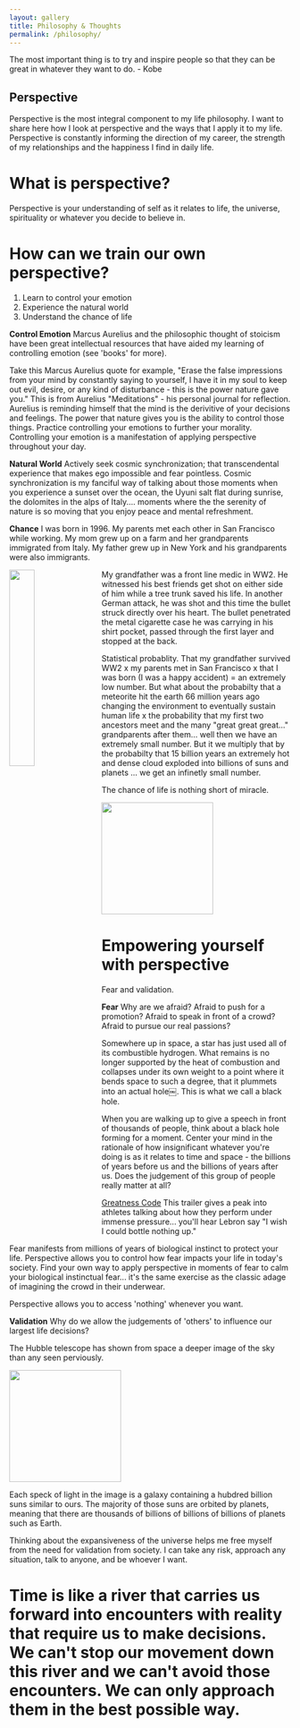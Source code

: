 ```yaml
---
layout: gallery
title: Philosophy & Thoughts
permalink: /philosophy/
---
```


The most important thing is to try and inspire people so that they can be great in whatever they want to do. - Kobe 

## Perspective

Perspective is the most integral component to my life philosophy. I want to share here how I look at perspective and the ways that I apply it to my life. Perspective is constantly informing the direction of my career, the strength of my relationships and the happiness I find in daily life.

# What is perspective?

Perspective is your understanding of self as it relates to life, the universe, spirituality or whatever you decide to believe in.

# How can we train our own perspective?

1. Learn to control your emotion
2. Experience the natural world
3. Understand the chance of life

**Control Emotion**
Marcus Aurelius and the philosophic thought of stoicism have been great intellectual resources that have aided my learning of controlling emotion (see 'books' for more).

Take this Marcus Aurelius quote for example, "Erase the false impressions from your mind by constantly saying to yourself, I have it in my soul to keep out evil, desire, or any kind of disturbance - this is the power nature gave you." This is from Aurelius "Meditations" - his personal journal for reflection. Aurelius is reminding himself that the mind is the derivitive of your decisions and feelings. The power that nature gives you is the ability to control those things. Practice controlling your emotions to further your morality. Controlling your emotion is a manifestation of applying perspective throughout your day.

**Natural World**
Actively seek cosmic synchronization; that transcendental experience that makes ego impossible and fear pointless. Cosmic synchronization is my fanciful way of talking about those moments when you experience a sunset over the ocean, the Uyuni salt flat during sunrise, the dolomites in the alps of Italy.... moments where the the serenity of nature is so moving that you enjoy peace and mental refreshment. 

**Chance**
I was born in 1996. My parents met each other in San Francisco while working. My mom grew up on a farm and her grandparents immigrated from Italy. My father grew up in New York and his grandparents were also immigrants.

<img style="float: left; margin: 0px 14px 14px 0px;" src="{{site.imgurl}}/grandpa.JPG" width="30%" />
My grandfather was a front line medic in WW2. He witnessed his best friends get shot on either side of him while a tree trunk saved his life. In another German attack, he was shot and this time the bullet struck directly over his heart. The bullet penetrated the metal cigarette case he was carrying in his shirt pocket, passed through the first layer and stopped at the back.

Statistical probablity. That my grandfather survived WW2 x my parents met in San Francisco x that I was born (I was a happy accident) = an extremely low number. But what about the probabilty that a meteorite hit the earth 66 million years ago changing the environment to eventually sustain human life x the probability that my first two ancestors meet and the many "great great great..." grandparents after them... well then we have an extremely small number. But it we multiply that by the probabilty that 15 billion years an extremely hot and dense cloud exploded into billions of suns and planets ... we get an infinetly small number.

The chance of life is nothing short of miracle.

<img src="{{site.imgurl}}/snoopy.png" height="200" />

# Empowering yourself with perspective

Fear and validation.  

**Fear**
Why are we afraid? Afraid to push for a promotion? Afraid to speak in front of a crowd? Afraid to pursue our real passions? 

Somewhere up in space, a star has just used all of its combustible hydrogen. What remains is no longer supported by the heat of combustion and collapses under its own weight to a point where it bends space to such a degree, that it plummets into an actual hole￼. This is what we call a black hole.

When you are walking up to give a speech in front of thousands of people, think about a black hole forming for a moment. Center your mind in the rationale of how insignificant whatever you're doing is as it relates to time and space - the billions of years before us and the billions of years after us. Does the judgement of this group of people really matter at all?

[Greatness Code](https://www.youtube.com/watch?time_continue=88&v=t2I3Yd27dGw&feature=emb_logo) This trailer gives a peak into athletes talking about how they perform under immense pressure... you'll hear Lebron say "I wish I could bottle nothing up."

Fear manifests from millions of years of biological instinct to protect your life. Perspective allows you to control how fear impacts your life in today's society. Find your own way to apply perspective in moments of fear to calm your biological instinctual fear... it's the same exercise as the classic adage of imagining the crowd in their underwear. 

Perspective allows you to access 'nothing' whenever you want.

**Validation**
Why do we allow the judgements of 'others' to influence our largest life decisions?

The Hubble telescope has shown from space a deeper image of the sky than any seen perviously.

<img src="{{site.imgurl}}/Hubble.jpg" height="200" />

Each speck of light in the image is a galaxy containing a hubdred billion suns similar to ours. The majority of those suns are orbited by planets, meaning that there are thousands of billions of billions of billions of planets such as Earth. 

Thinking about the expansiveness of the universe helps me free myself from the need for validation from society. I can take any risk, approach any situation, talk to anyone, and be whoever I want.


# Time is like a river that carries us forward into encounters with reality that require us to make decisions. We can't stop our movement down this river and we can't avoid those encounters. We can only approach them in the best possible way. 


